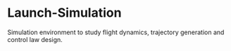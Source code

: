 # Launch-Simulation
Simulation environment to study flight dynamics, trajectory generation and control law design.
